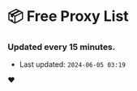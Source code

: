 # :package: Free Proxy List
### Updated every 15 minutes.

- Last updated: `2024-06-05 03:19`

:heart:

